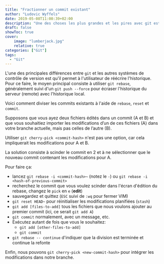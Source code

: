 ```yaml
---
title: "Fractionner un commit existant"
author: "Ludovic Wyffels"
date: 2019-05-08T11:00:39+02:00
description: "Une des choses les plus grandes et les pires avec git est que vous pouvez réécrire l'histoire. Voici une façon sournoise d'abuser de cela, je ne peux pas penser à une raison légitime de le faire."
draft: false
showToc: true
cover:
    image: "lumberjack.jpg"
    relative: true
categories: ["Git"]
tags:
  - "Git"
---
```


L'une des principales différences entre `git` et les autres systèmes de contrôle de version est qu'il permet à l'utilisateur de réécrire l'historique. Pour ce faire, le moyen principal consiste à utiliser `git rebase`, généralement suivi d'un `git push --force` pour écraser l'historique du serveur (remote) avec l'historique local.

Voici comment diviser les commits existants à l'aide de `rebase`, `reset` et `commit`.

Supposons que vous ayez deux fichiers édités dans un commit (A et B) et que vous souhaitiez importer les modifications d’un de ces fichiers (A) dans votre branche actuelle, mais pas celles de l’autre (B).

Utiliser `git cherry-pick <commit-hash>` n'est pas une option, car cela impliquerait les modifications pour A et B.

La solution consiste à scinder le commit en 2 et à ne sélectionner que le nouveau commit contenant les modifications pour A.

Pour faire ça:

- lancez `git rebase -i <commit-hash>~` (notez le `-`) ou `git rebase -i <hash-of-previous-commit>`
- recherchez le commit que vous voulez scinder dans l'écran d'édition du rebase, changez le `pick` en `e` (**edit**)
- sauvegardez et quittez (`ESC` suivi de `:wq` pour fermer VIM)
- `git reset HEAD~` pour réinitialiser les modifications planifiées (`stash`)
- `git add [files-to-add]` tous les fichiers que nous voulons ajouter au premier commit (ici, ce serait `git add A`)
- `git commit` normalement, avec un message, etc.
- Exécutez autant de fois que vous le souhaitez:
  - `git add [other-files-to-add]`
  - `git commit`
- `git rebase -- continue` d'indiquer que la division est terminée et continue la refonte

Enfin, nous pouvons `git cherry-pick <new-commit-hash>` pour intégrer les modifications dans notre branche.
